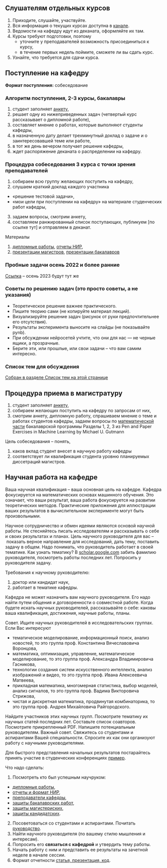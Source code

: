 ## Слушателям отдельных курсов
1. Приходите, слушайте, участвуйте. 
2. Вся информация о текущих курсах доступна в [канале](https://t.me/IS_MIPT).
3. Ведомости на кафедру идут из деканата, оформляйте их там.
4. Курсы требуют подготовки, поэтому
    - уточните у преподавателей возможность присоединиться к курсу,
    - в течение первых недель поймите, сможете ли вы сдать курс.
5. Узнайте, что требуется для сдачи курса. 

<!--# Поступление в магистратуру: весна 2022 -->
<!-- # Распределение студентов на специализацию «Интеллектуальный анализ данных» -->
<!-- * Весна 2022: Собеседование 18 апреля в 17:00 по адресу [m1p.org/go_zoom](https://m1p.org/go_zoom)
* [Список выступающих тут](https://docs.google.com/spreadsheets/d/1dU-QU9wTlV-V3nvOg8lQFxKHJo72F4I1vDZN031imUY/edit?usp=sharing) -->
<!-- Собеседование 4 курса (МФТИ и внешние) состоится в **мае, июне, июле** по запросу на mlalgorithms(at)gmail.com. -->

##  Поступление на кафедру
**Формат поступления:** собеседование

###  Алгоритм поступления, 2-3 курсы, бакалавры 

1. студент заполняет [анкету](http://bit.ly/1lFrFha),
2. решает одну из нижеприведенных задач (четвертый курс рассказывает о дипломной работе),
3. составляет мнение о работах, которые выполняют студенты кафедры,
4. в назначенную дату делает трехминутный доклад о задаче и о заинтересовавшей теме или работе,
5. в тот же день вечером получает решение кафедры,
6. ждет распоряжение деканата о распределении на кафедру.

### Процедура собеседования 3 курса с точки зрения преподавателей
1. cобираем всю группу желающих поступить на кафедру,
2. слушаем краткий доклад каждого участника
  - «решение тестовой задачи»,
  - «мои цели при поступлении на кафедру» на материале студенческих работ кафедры,
3. задаем вопросы, смотрим анкету,
4. составляем ранжированный список поступающих, публикуем [по ссылке тут] и отправляем в деканат.

Материалы
1. [дипломные работы](https://is-mipt.site/ru/materials/thesis/), [отчеты НИР](https://is-mipt.site/ru/materials/nir/), 
2. [презентации магистров](https://www.youtube.com/watch?v=f4C9U59krTE&t=39s), [презентации бакалавров](https://www.youtube.com/watch?v=mmAacGSUvPQ)

### Пробные задачи осень 2022 и более ранние 
[Ссылка](http://www.machinelearning.ru/wiki/index.php?title=%D0%9F%D1%80%D0%BE%D0%B1%D0%BD%D1%8B%D0%B5_%D0%B7%D0%B0%D0%B4%D0%B0%D1%87%D0%B8) – осень 2023 будут тут же 

### Советы по решению задач (это просто советы, а не указания)
- Теоретическое решение важнее практического.
- Пишите теорию сами (не копируйте материал лекций).
- Визуализируйте решение задач (рисунок от руки предпочтительнее его отсутствия).
- Результаты эксперимента выносите на слайды (не показывайте pynb).
- При обсуждении нейросетей учтите, что они для нас — не черные ящики, а прозрачные.
- Берите эти, или прошлые, или свои задачи – что вам самим интересно.

### Список тем для обсуждения
[Собран в разделе Список тем на этой странице](http://www.machinelearning.ru/wiki/index.php?title=%D0%98%D0%BD%D1%82%D0%B5%D0%BB%D0%BB%D0%B5%D0%BA%D1%82%D1%83%D0%B0%D0%BB%D1%8C%D0%BD%D1%8B%D0%B5_%D1%81%D0%B8%D1%81%D1%82%D0%B5%D0%BC%D1%8B_%28%D0%BA%D0%B0%D1%84%D0%B5%D0%B4%D1%80%D0%B0_%D0%9C%D0%A4%D0%A2%D0%98%29/%D0%9F%D1%80%D0%B8%D0%B5%D0%BC_%D1%81%D1%82%D1%83%D0%B4%D0%B5%D0%BD%D1%82%D0%BE%D0%B2#.D0.A1.D0.BF.D0.B8.D1.81.D0.BE.D0.BA_.D1.82.D0.B5.D0.BC_.D0.B4.D0.BB.D1.8F_.D0.BA.D1.80.D0.B0.D1.82.D0.BA.D0.B8.D1.85_.D0.B4.D0.BE.D0.BA.D0.BB.D0.B0.D0.B4.D0.BE.D0.B2) 

## Процедура приема в магистратуру
1. студент заполняет [анкету](http://bit.ly/1lFrFha),
2. cобираем желающих поступить на кафедру по запросам от них,
3. смотрим анкету, дипломную работу, спрашиваем мнение о теме и работах студентов кафедры, задаем вопросы по [математической части](https://arxiv.org/abs/2206.13446) бакалаврской программы Разделы 1, 2, 3 из Pen and Paper Exercises in Machine Learning by Michael U. Gutmann

Цель собеседования – понять, 
1. каков вклад студент внесет в научную работу кафедры
2. соответствует ли квалификация студента уровню планируемых диссетраций магистров. 


## Научная работа на кафедре 

Ваша научная квалификация – ваша основная цель на кафедре.  Кафедра фокусируется на математических основах машинного обучения. Это означает, что ваши результат, ваша работа фокусируется на развитии теоретических методов. Практические приложения для иллюстрации ваших результатов в вычислительном эксперименте могут быть произвольными.

Научное сотрудничество и обмен идеями являются основой научной работы. Не стесняйтесь писать исследователям и рассказывать о себе и своих результатах и планах. Цель научного руководителя для вас – показать верное направление для исследований, дать тему, поставить задачу в общем. Надо понимать, что руководитель работает в своей тематике. Как узнать тематику? В [scholar.google.com](https://scholar.google.com/scholar?q=Vadim+Strijov&hl=en&as_sdt=0%2C5&as_ylo=2022&as_yhi=2019) забить фамилию руководителя, посмотреть работы последних лет. Попросить у руководителя задачу. 

Требования к научному руководителю: 
1) доктор или кандидат наук, 
2) работает в тематике кафедры.

Кафедра не может назначить вам научного руководителя. Его надо найти путем общения и договоренности о совместной работе. Когда будете искать научных руководителей, рассказывайте о себе: каковы ваша квалификация, достижения, научные работы, планы.

Совет. Ищите научных руководителей в исследовательских группах. Если Вас интересуют
- тематическое моделирование, информационный поиск, анализ новостей, то это группа проф. Константина Вячеславовича Воронцова,
- математика, оптимизация, управление, математическое моделирование, то это группа  проф. Александра Владимировича Гасникова,
- технологии создания систем искусственного интеллекта, анализ изображений и видео, то это группа  проф. Ивана Алексеевича Матвеева,
- прикладная математика, многомерная статистика, выбор моделей, анализ сигналов, то это группа  проф. Вадима Викторовича Стрижова,
- чистая и дискретная математика, продвинутая комбинаторика, то это группа  проф. Андрея Михайловича Райгородского.

Найдите участников этих научных групп. Посмотрите тематику их научных статей последних лет. Составьте список соавторов. Посмотрите прикрепленный PDF. Напишите потенциальным руководителям. Важный совет. Свяжитесь со студентами и аспирантами Вашей специальности. Спросите их как они организуют работу с научными руководителями. 

Для быстрого представления начальных результатов постарайтесь принять участие в студенческих конференциях [пример](https://conf.mipt.ru).

Что надо сделать:
1. Посмотреть кто был успешным научруком:
- [дипломные работы](http://www.machinelearning.ru/wiki/index.php?title=%D0%98%D0%BD%D1%82%D0%B5%D0%BB%D0%BB%D0%B5%D0%BA%D1%82%D1%83%D0%B0%D0%BB%D1%8C%D0%BD%D1%8B%D0%B5_%D1%81%D0%B8%D1%81%D1%82%D0%B5%D0%BC%D1%8B_%28%D0%BA%D0%B0%D1%84%D0%B5%D0%B4%D1%80%D0%B0_%D0%9C%D0%A4%D0%A2%D0%98%29/%D0%A1%D1%82%D1%83%D0%B4%D0%B5%D0%BD%D1%82%D1%8B),
- [отчеты и формат НИР](http://www.machinelearning.ru/wiki/index.php?title=%D0%98%D0%BD%D1%82%D0%B5%D0%BB%D0%BB%D0%B5%D0%BA%D1%82%D1%83%D0%B0%D0%BB%D1%8C%D0%BD%D1%8B%D0%B5_%D1%81%D0%B8%D1%81%D1%82%D0%B5%D0%BC%D1%8B_%28%D0%BA%D0%B0%D1%84%D0%B5%D0%B4%D1%80%D0%B0_%D0%9C%D0%A4%D0%A2%D0%98%29/%D0%9E%D1%82%D1%87%D0%B5%D1%82%D1%8B_%D0%9D%D0%98%D0%A0),
- [преподаватели кафедры](http://is-mipt.site),
- [защиты бакалаврских работ](https://www.youtube.com/watch?v=mmAacGSUvPQ),
- [защиты магистериских](https://www.youtube.com/watch?v=f4C9U59krTE),
- [защиты кандидатских](https://www.youtube.com/playlist?list=PLk4h7dmY2eYGO1lczVHclXnv0f-CvUkXO).
2. Посоветоваться со студентами и аспирантами. Почитать [руководство](http://www.machinelearning.ru/wiki/index.php?title=%D0%9D%D0%B0%D1%83%D1%87%D0%BD%D0%BE-%D0%B8%D1%81%D1%81%D0%BB%D0%B5%D0%B4%D0%BE%D0%B2%D0%B0%D1%82%D0%B5%D0%BB%D1%8C%D1%81%D0%BA%D0%B0%D1%8F_%D1%80%D0%B0%D0%B1%D0%BE%D1%82%D0%B0_%28%D1%80%D0%B5%D0%BA%D0%BE%D0%BC%D0%B5%D0%BD%D0%B4%D0%B0%D1%86%D0%B8%D0%B8%29).
3. Найти научного руководителя (по вашему стилю мышления и интересам). 
4. Попросить его **связаться с кафедрой** и утвердить тему работы. 
5. Начать работу с ним и представить ее результаты на зачетной неделе в начале сессии. 
6. Формат отчетности [статья, презентация, код](https://intsystems.github.io/ru/materials/nir/).

